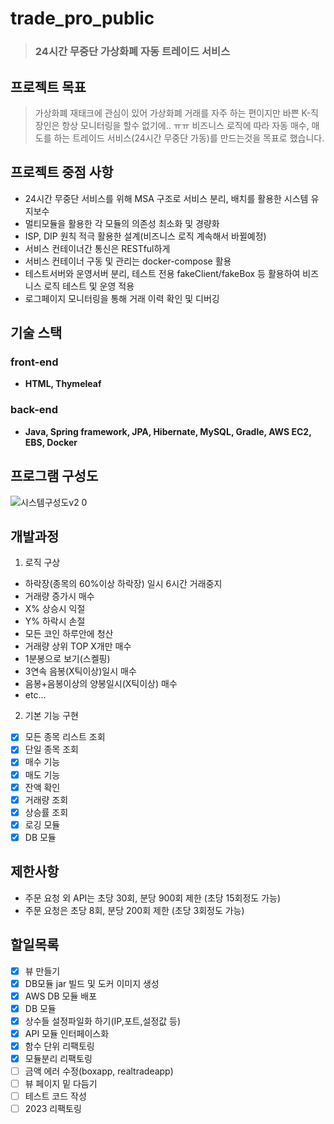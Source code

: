 # trade_pro_public
> ### 24시간 무중단 가상화폐 자동 트레이드 서비스

## 프로젝트 목표  
> 가상화폐 재태크에 관심이 있어 가상화폐 거래를 자주 하는 편이지만 바쁜 K-직장인은 항상 모니터링을 할수 없기에.. ㅠㅠ 
> 비즈니스 로직에 따라 자동 매수, 매도를 하는 트레이드 서비스(24시간 무중단 가동)를 만드는것을 목표로 했습니다.

## 프로젝트 중점 사항  
  * 24시간 무중단 서비스를 위해 MSA 구조로 서비스 분리, 배치를 활용한 시스템 유지보수  
  * 멀티모듈을 활용한 각 모듈의 의존성 최소화 및 경량화
  * ISP, DIP 원칙 적극 활용한 설계(비즈니스 로직 계속해서 바뀔예정)
  * 서비스 컨테이너간 통신은 RESTful하게
  * 서비스 컨테이너 구동 및 관리는 docker-compose 활용
  * 테스트서버와 운영서버 분리, 테스트 전용 fakeClient/fakeBox 등 활용하여 비즈니스 로직 테스트 및 운영 적용
  * 로그페이지 모니터링을 통해 거래 이력 확인 및 디버깅

## 기술 스택  

### front-end  
- **HTML, Thymeleaf**  

### back-end   
- **Java, Spring framework, JPA, Hibernate, MySQL, Gradle, AWS EC2, EBS, Docker** 

## 프로그램 구성도  
![시스템구성도v2 0](https://user-images.githubusercontent.com/31335823/143667490-61d2aaec-6577-46d5-981f-34dbb3af600b.PNG) 

## 개발과정
1. 로직 구상
  * 하락장(종목의 60%이상 하락장) 일시 6시간 거래중지
  * 거래량 증가시 매수
  * X% 상승시 익절 
  * Y% 하락시 손절
  * 모든 코인 하루안에 청산
  * 거래량 상위 TOP X개만 매수
  * 1분봉으로 보기(스켈핑)
  * 3연속 음봉(X틱이상)일시 매수
  * 음봉+음봉이상의 양봉일시(X틱이상) 매수
  * etc...  
  
2. 기본 기능 구현
  - [x] 모든 종목 리스트 조회
  - [x] 단일 종목 조회
  - [x] 매수 기능
  - [x] 매도 기능
  - [x] 잔액 확인
  - [x] 거래량 조회
  - [x] 상승률 조회
  - [x] 로깅 모듈
  - [x] DB 모듈

## 제한사항
  - 주문 요청 외 API는 초당 30회, 분당 900회 제한 (초당 15회정도 가능)
  - 주문 요청은 초당 8회, 분당 200회 제한 (초당 3회정도 가능) 

## 할일목록 
 - [x] 뷰 만들기
 - [x] DB모듈 jar 빌드 및 도커 이미지 생성  
 - [x] AWS DB 모듈 배포  
 - [x] DB 모듈
 - [x] 상수들 설정파일화 하기(IP,포트,설정값 등)
 - [x] API 모듈 인터페이스화
 - [x] 함수 단위 리팩토링
 - [x] 모듈분리 리팩토링
 - [ ] 금액 에러 수정(boxapp, realtradeapp)
 - [ ] 뷰 페이지 밑 다듬기
 - [ ] 테스트 코드 작성
 - [ ] 2023 리팩토링  
